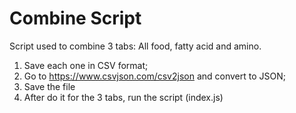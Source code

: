# Combine Script

Script used to combine 3 tabs: All food, fatty acid and amino.

1. Save each one in CSV format;
1. Go to https://www.csvjson.com/csv2json and convert to JSON;
1. Save the file
1. After do it for the 3 tabs, run the script (index.js)
